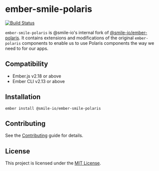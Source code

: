 ember-smile-polaris
==============================================================================
[![Build Status](https://travis-ci.org/smile-io/ember-smile-polaris.svg?branch=master)](https://travis-ci.org/smile-io/ember-smile-polaris)

`ember-smile-polaris` is @smile-io's internal fork of [@smile-io/ember-polaris](https://github.com/smile-io/ember-polaris). It contains extensions and modifications of the original `ember-polaris` components to enable us to use Polaris components the way we need to for our apps.


Compatibility
------------------------------------------------------------------------------

* Ember.js v2.18 or above
* Ember CLI v2.13 or above


Installation
------------------------------------------------------------------------------

```
ember install @smile-io/ember-smile-polaris
```


Contributing
------------------------------------------------------------------------------

See the [Contributing](CONTRIBUTING.md) guide for details.


License
------------------------------------------------------------------------------

This project is licensed under the [MIT License](LICENSE.md).
